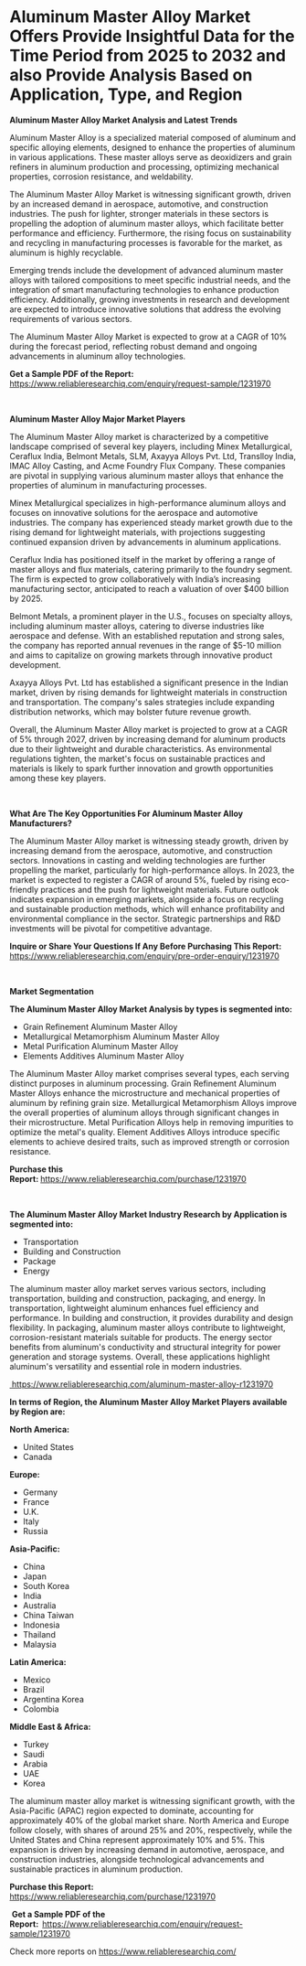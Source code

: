 <p><h1>Aluminum Master Alloy Market Offers Provide Insightful Data for the Time Period from 2025 to 2032 and also Provide Analysis Based on Application, Type, and Region</h1></p><p><strong>Aluminum Master Alloy Market Analysis and Latest Trends</strong></p>
<p><p>Aluminum Master Alloy is a specialized material composed of aluminum and specific alloying elements, designed to enhance the properties of aluminum in various applications. These master alloys serve as deoxidizers and grain refiners in aluminum production and processing, optimizing mechanical properties, corrosion resistance, and weldability.</p><p>The Aluminum Master Alloy Market is witnessing significant growth, driven by an increased demand in aerospace, automotive, and construction industries. The push for lighter, stronger materials in these sectors is propelling the adoption of aluminum master alloys, which facilitate better performance and efficiency. Furthermore, the rising focus on sustainability and recycling in manufacturing processes is favorable for the market, as aluminum is highly recyclable.</p><p>Emerging trends include the development of advanced aluminum master alloys with tailored compositions to meet specific industrial needs, and the integration of smart manufacturing technologies to enhance production efficiency. Additionally, growing investments in research and development are expected to introduce innovative solutions that address the evolving requirements of various sectors.</p><p>The Aluminum Master Alloy Market is expected to grow at a CAGR of 10% during the forecast period, reflecting robust demand and ongoing advancements in aluminum alloy technologies.</p></p>
<p><strong>Get a Sample PDF of the Report:&nbsp;</strong> <a href="https://www.reliableresearchiq.com/enquiry/request-sample/1231970?utm_campaign=2139&utm_medium=2&utm_source=Github&utm_content=ia&utm_term=30012025&utm_id=aluminum-master-alloy">https://www.reliableresearchiq.com/enquiry/request-sample/1231970</a></p>
<p>&nbsp;</p>
<p><strong>Aluminum Master Alloy Major Market Players</strong></p>
<p><p>The Aluminum Master Alloy market is characterized by a competitive landscape comprised of several key players, including Minex Metallurgical, Ceraflux India, Belmont Metals, SLM, Axayya Alloys Pvt. Ltd, Translloy India, IMAC Alloy Casting, and Acme Foundry Flux Company. These companies are pivotal in supplying various aluminum master alloys that enhance the properties of aluminum in manufacturing processes.</p><p>Minex Metallurgical specializes in high-performance aluminum alloys and focuses on innovative solutions for the aerospace and automotive industries. The company has experienced steady market growth due to the rising demand for lightweight materials, with projections suggesting continued expansion driven by advancements in aluminum applications.</p><p>Ceraflux India has positioned itself in the market by offering a range of master alloys and flux materials, catering primarily to the foundry segment. The firm is expected to grow collaboratively with India’s increasing manufacturing sector, anticipated to reach a valuation of over $400 billion by 2025.</p><p>Belmont Metals, a prominent player in the U.S., focuses on specialty alloys, including aluminum master alloys, catering to diverse industries like aerospace and defense. With an established reputation and strong sales, the company has reported annual revenues in the range of $5-10 million and aims to capitalize on growing markets through innovative product development.</p><p>Axayya Alloys Pvt. Ltd has established a significant presence in the Indian market, driven by rising demands for lightweight materials in construction and transportation. The company's sales strategies include expanding distribution networks, which may bolster future revenue growth.</p><p>Overall, the Aluminum Master Alloy market is projected to grow at a CAGR of 5% through 2027, driven by increasing demand for aluminum products due to their lightweight and durable characteristics. As environmental regulations tighten, the market's focus on sustainable practices and materials is likely to spark further innovation and growth opportunities among these key players.</p></p>
<p>&nbsp;</p>
<p><strong>What Are The Key Opportunities For Aluminum Master Alloy Manufacturers?</strong></p>
<p><p>The Aluminum Master Alloy market is witnessing steady growth, driven by increasing demand from the aerospace, automotive, and construction sectors. Innovations in casting and welding technologies are further propelling the market, particularly for high-performance alloys. In 2023, the market is expected to register a CAGR of around 5%, fueled by rising eco-friendly practices and the push for lightweight materials. Future outlook indicates expansion in emerging markets, alongside a focus on recycling and sustainable production methods, which will enhance profitability and environmental compliance in the sector. Strategic partnerships and R&D investments will be pivotal for competitive advantage.</p></p>
<p><strong>Inquire or Share Your Questions If Any Before Purchasing This Report:</strong> <a href="https://www.reliableresearchiq.com/enquiry/pre-order-enquiry/1231970?utm_campaign=2139&utm_medium=2&utm_source=Github&utm_content=ia&utm_term=30012025&utm_id=aluminum-master-alloy">https://www.reliableresearchiq.com/enquiry/pre-order-enquiry/1231970</a></p>
<p>&nbsp;</p>
<p><strong>Market Segmentation</strong></p>
<p><strong>The Aluminum Master Alloy Market Analysis by types is segmented into:</strong></p>
<p><ul><li>Grain Refinement Aluminum Master Alloy</li><li>Metallurgical Metamorphism Aluminum Master Alloy</li><li>Metal Purification Aluminum Master Alloy</li><li>Elements Additives Aluminum Master Alloy</li></ul></p>
<p><p>The Aluminum Master Alloy market comprises several types, each serving distinct purposes in aluminum processing. Grain Refinement Aluminum Master Alloys enhance the microstructure and mechanical properties of aluminum by refining grain size. Metallurgical Metamorphism Alloys improve the overall properties of aluminum alloys through significant changes in their microstructure. Metal Purification Alloys help in removing impurities to optimize the metal's quality. Element Additives Alloys introduce specific elements to achieve desired traits, such as improved strength or corrosion resistance.</p></p>
<p><strong>Purchase this Report:&nbsp;</strong><a href="https://www.reliableresearchiq.com/purchase/1231970?utm_campaign=2139&utm_medium=2&utm_source=Github&utm_content=ia&utm_term=30012025&utm_id=aluminum-master-alloy">https://www.reliableresearchiq.com/purchase/1231970</a></p>
<p>&nbsp;</p>
<p><strong>The Aluminum Master Alloy Market Industry Research by Application is segmented into:</strong></p>
<p><ul><li>Transportation</li><li>Building and Construction</li><li>Package</li><li>Energy</li></ul></p>
<p><p>The aluminum master alloy market serves various sectors, including transportation, building and construction, packaging, and energy. In transportation, lightweight aluminum enhances fuel efficiency and performance. In building and construction, it provides durability and design flexibility. In packaging, aluminum master alloys contribute to lightweight, corrosion-resistant materials suitable for products. The energy sector benefits from aluminum's conductivity and structural integrity for power generation and storage systems. Overall, these applications highlight aluminum's versatility and essential role in modern industries.</p></p>
<p><a href="https://www.reliableresearchiq.com/aluminum-master-alloy-r1231970?utm_campaign=2139&utm_medium=2&utm_source=Github&utm_content=ia&utm_term=30012025&utm_id=aluminum-master-alloy">&nbsp;https://www.reliableresearchiq.com/aluminum-master-alloy-r1231970</a></p>
<p><strong>In terms of Region, the Aluminum Master Alloy Market Players available by Region are:</strong></p>
<p>
    <p> <strong> North America: </strong>
        <ul>
            <li>United States</li>
            <li>Canada</li>
        </ul>
        </p> 
    <p> <strong> Europe: </strong>
        <ul>
            <li>Germany</li>
            <li>France</li>
            <li>U.K.</li>
            <li>Italy</li>
            <li>Russia</li>
        </ul>
        </p> 
    <p> <strong> Asia-Pacific: </strong>
        <ul>
            <li>China</li>
            <li>Japan</li>
            <li>South Korea</li>
            <li>India</li>
            <li>Australia</li>
            <li>China Taiwan</li>
            <li>Indonesia</li>
            <li>Thailand</li>
            <li>Malaysia</li>
        </ul>
        </p> 
    <p> <strong> Latin America: </strong>
        <ul>
            <li>Mexico</li>
            <li>Brazil</li>
            <li>Argentina Korea</li>
            <li>Colombia</li>
        </ul>
        </p> 
    <p> <strong> Middle East & Africa: </strong>
        <ul>
            <li>Turkey</li>
            <li>Saudi</li>
            <li>Arabia</li>
            <li>UAE</li>
            <li>Korea</li>
        </ul>
    </p>
    </p>
<p><p>The aluminum master alloy market is witnessing significant growth, with the Asia-Pacific (APAC) region expected to dominate, accounting for approximately 40% of the global market share. North America and Europe follow closely, with shares of around 25% and 20%, respectively, while the United States and China represent approximately 10% and 5%. This expansion is driven by increasing demand in automotive, aerospace, and construction industries, alongside technological advancements and sustainable practices in aluminum production.</p></p>
<p><strong>Purchase this Report: </strong><a href="https://www.reliableresearchiq.com/purchase/1231970?utm_campaign=2139&utm_medium=2&utm_source=Github&utm_content=ia&utm_term=30012025&utm_id=aluminum-master-alloy">https://www.reliableresearchiq.com/purchase/1231970</a></p>
<p>&nbsp;<strong>Get a Sample PDF of the Report:&nbsp;&nbsp;</strong><a href="https://www.reliableresearchiq.com/enquiry/request-sample/1231970?utm_campaign=2139&utm_medium=2&utm_source=Github&utm_content=ia&utm_term=30012025&utm_id=aluminum-master-alloy">https://www.reliableresearchiq.com/enquiry/request-sample/1231970</a></p>
<p><strong></strong></p>
<p>Check more reports on <a href="https://www.reliableresearchiq.com/?utm_campaign=2139&utm_medium=2&utm_source=Github&utm_content=ia&utm_term=30012025&utm_id=aluminum-master-alloy">https://www.reliableresearchiq.com/</a></p>